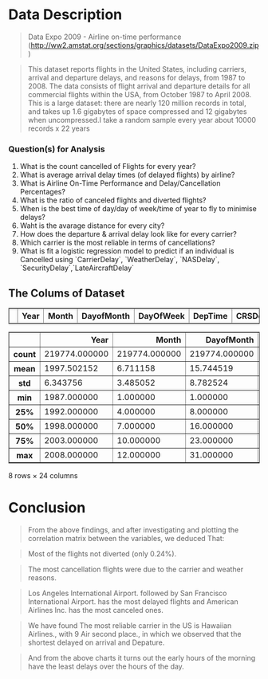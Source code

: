 
# Data Description
>Data Expo 2009 - Airline on-time performance (http://ww2.amstat.org/sections/graphics/datasets/DataExpo2009.zip)

>This dataset reports flights in the United States, including carriers, arrival and departure delays, and reasons for delays, from 1987 to 2008.
>The data consists of flight arrival and departure details for all commercial flights within the USA, from October 1987 to April 2008. This is a large dataset: there are nearly 120 million records in total, and takes up 1.6 gigabytes of space compressed and 12 gigabytes when uncompressed.I take a random sample every year about 10000 records x 22 years 


### Question(s) for Analysis
<ol>
        <li> What is the count cancelled of Flights for every year?</li>
        <li> What is average arrival delay times (of delayed flights) by airline?</li>
        <li> What is Airline On-Time Performance and Delay/Cancellation Percentages?</li>
        <li> What is the ratio of canceled flights and diverted flights?</li>
        <li> When is the best time of day/day of week/time of year to fly to minimise delays?</li>
        <li> Waht is  the avarage distance for every city?</li>
        <li> How does the departure & arrival delay look like for every carrier?</li>
        <li>Which carrier is the most reliable in terms of cancellations?</li>
        <li> What is fit a logistic regression model to predict if an individual is Cancelled using `CarrierDelay`, `WeatherDelay`, `NASDelay`, `SecurityDelay`,`LateAircraftDelay`
 </li>
</ol>

<h2>The Colums of Dataset</h2>
<table border="1" class="dataframe">
  <thead>
    <tr style="text-align: right;">
      <th></th>
      <th>Year</th>
      <th>Month</th>
      <th>DayofMonth</th>
      <th>DayOfWeek</th>
      <th>DepTime</th>
      <th>CRSDepTime</th>
      <th>ArrTime</th>
      <th>CRSArrTime</th>
      <th>UniqueCarrier</th>
      <th>FlightNum</th>
      <th>...</th>
      <th>TaxiIn</th>
      <th>TaxiOut</th>
      <th>Cancelled</th>
      <th>CancellationCode</th>
      <th>Diverted</th>
      <th>CarrierDelay</th>
      <th>WeatherDelay</th>
      <th>NASDelay</th>
      <th>SecurityDelay</th>
      <th>LateAircraftDelay</th>
    </tr>
  </thead>
  <tbody>
          
          
<div>
<table border="1" class="dataframe">
  <thead>
    <tr style="text-align: right;">
      <th></th>
      <th>Year</th>
      <th>Month</th>
      <th>DayofMonth</th>
      <th>DayOfWeek</th>
      <th>DepTime</th>
      <th>CRSDepTime</th>
      <th>ArrTime</th>
      <th>CRSArrTime</th>
      <th>FlightNum</th>
      <th>ActualElapsedTime</th>
      <th>...</th>
      <th>Distance</th>
      <th>TaxiIn</th>
      <th>TaxiOut</th>
      <th>Cancelled</th>
      <th>Diverted</th>
      <th>CarrierDelay</th>
      <th>WeatherDelay</th>
      <th>NASDelay</th>
      <th>SecurityDelay</th>
      <th>LateAircraftDelay</th>
    </tr>
  </thead>
  <tbody>
    <tr>
      <th>count</th>
      <td>219774.000000</td>
      <td>219774.000000</td>
      <td>219774.000000</td>
      <td>219774.000000</td>
      <td>219774.000000</td>
      <td>219774.000000</td>
      <td>219774.000000</td>
      <td>219774.000000</td>
      <td>219774.000000</td>
      <td>219774.000000</td>
      <td>...</td>
      <td>219774.000000</td>
      <td>219774.000000</td>
      <td>219774.000000</td>
      <td>219774.000000</td>
      <td>219774.000000</td>
      <td>219774.000000</td>
      <td>219774.000000</td>
      <td>219774.000000</td>
      <td>219774.000000</td>
      <td>219774.000000</td>
    </tr>
    <tr>
      <th>mean</th>
      <td>1997.502152</td>
      <td>6.711158</td>
      <td>15.744519</td>
      <td>3.943005</td>
      <td>1348.220397</td>
      <td>1333.890829</td>
      <td>1493.122064</td>
      <td>1489.294821</td>
      <td>1269.664692</td>
      <td>118.835624</td>
      <td>...</td>
      <td>694.925453</td>
      <td>6.394189</td>
      <td>15.057632</td>
      <td>0.018660</td>
      <td>0.002407</td>
      <td>3.684090</td>
      <td>0.796257</td>
      <td>4.080690</td>
      <td>0.024824</td>
      <td>4.792424</td>
    </tr>
    <tr>
      <th>std</th>
      <td>6.343756</td>
      <td>3.485052</td>
      <td>8.782524</td>
      <td>1.989349</td>
      <td>471.484529</td>
      <td>476.102868</td>
      <td>491.560838</td>
      <td>492.867681</td>
      <td>1303.096990</td>
      <td>67.319189</td>
      <td>...</td>
      <td>545.706803</td>
      <td>16.867218</td>
      <td>8.376344</td>
      <td>0.135322</td>
      <td>0.049002</td>
      <td>9.667764</td>
      <td>4.770863</td>
      <td>7.595746</td>
      <td>0.446194</td>
      <td>9.412188</td>
    </tr>
    <tr>
      <th>min</th>
      <td>1987.000000</td>
      <td>1.000000</td>
      <td>1.000000</td>
      <td>1.000000</td>
      <td>1.000000</td>
      <td>0.000000</td>
      <td>1.000000</td>
      <td>0.000000</td>
      <td>1.000000</td>
      <td>3.000000</td>
      <td>...</td>
      <td>11.000000</td>
      <td>0.000000</td>
      <td>0.000000</td>
      <td>0.000000</td>
      <td>0.000000</td>
      <td>0.000000</td>
      <td>0.000000</td>
      <td>0.000000</td>
      <td>0.000000</td>
      <td>0.000000</td>
    </tr>
    <tr>
      <th>25%</th>
      <td>1992.000000</td>
      <td>4.000000</td>
      <td>8.000000</td>
      <td>2.000000</td>
      <td>939.000000</td>
      <td>930.000000</td>
      <td>1122.000000</td>
      <td>1115.000000</td>
      <td>435.000000</td>
      <td>70.000000</td>
      <td>...</td>
      <td>304.000000</td>
      <td>4.000000</td>
      <td>11.000000</td>
      <td>0.000000</td>
      <td>0.000000</td>
      <td>3.684010</td>
      <td>0.796138</td>
      <td>4.080364</td>
      <td>0.024820</td>
      <td>4.791959</td>
    </tr>
    <tr>
      <th>50%</th>
      <td>1998.000000</td>
      <td>7.000000</td>
      <td>16.000000</td>
      <td>4.000000</td>
      <td>1341.000000</td>
      <td>1325.000000</td>
      <td>1509.000000</td>
      <td>1519.000000</td>
      <td>885.000000</td>
      <td>102.000000</td>
      <td>...</td>
      <td>539.000000</td>
      <td>6.394364</td>
      <td>15.057433</td>
      <td>0.000000</td>
      <td>0.000000</td>
      <td>3.684010</td>
      <td>0.796138</td>
      <td>4.080364</td>
      <td>0.024820</td>
      <td>4.791959</td>
    </tr>
    <tr>
      <th>75%</th>
      <td>2003.000000</td>
      <td>10.000000</td>
      <td>23.000000</td>
      <td>6.000000</td>
      <td>1732.000000</td>
      <td>1726.000000</td>
      <td>1911.000000</td>
      <td>1911.000000</td>
      <td>1626.000000</td>
      <td>149.000000</td>
      <td>...</td>
      <td>931.000000</td>
      <td>6.394364</td>
      <td>15.057433</td>
      <td>0.000000</td>
      <td>0.000000</td>
      <td>3.684010</td>
      <td>0.796138</td>
      <td>4.080364</td>
      <td>0.024820</td>
      <td>4.791959</td>
    </tr>
    <tr>
      <th>max</th>
      <td>2008.000000</td>
      <td>12.000000</td>
      <td>31.000000</td>
      <td>7.000000</td>
      <td>2519.000000</td>
      <td>2359.000000</td>
      <td>2630.000000</td>
      <td>2400.000000</td>
      <td>9584.000000</td>
      <td>1637.000000</td>
      <td>...</td>
      <td>4962.000000</td>
      <td>1452.000000</td>
      <td>286.000000</td>
      <td>1.000000</td>
      <td>1.000000</td>
      <td>1039.000000</td>
      <td>935.000000</td>
      <td>389.000000</td>
      <td>104.000000</td>
      <td>492.000000</td>
    </tr>
  </tbody>
</table>
<p>8 rows × 24 columns</p>
</div>


# Conclusion

>From the above findings, and after investigating and plotting the correlation matrix between the variables, we deduced That:

>Most of the flights not diverted (only 0.24%).

>The most cancellation flights were due to the carrier and weather reasons.

>Los Angeles International Airport. followed by San Francisco International Airport. has the most delayed flights and American Airlines Inc. has the most canceled ones.

>We have found The most reliable carrier in the US is Hawaiian Airlines., with 9 Air second place., in which we observed that the shortest delayed on arrival and Depature.

>And from the above charts it turns out the early hours of the morning have the least delays over the hours of the day.
